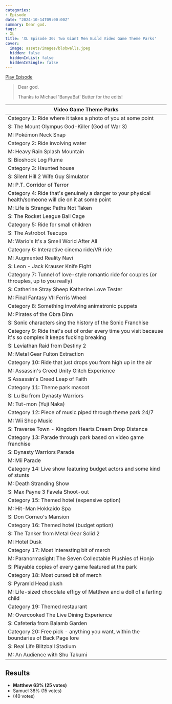 ```yaml
---
categories:
- Episode
date: "2024-10-14T09:00:00Z"
summary: Dear god.
tags:
- XL
title: 'XL Episode 30: Two Giant Men Build Video Game Theme Parks'
cover: 
  image: assets/images/blobwalls.jpeg
  hidden: false
  hiddenInList: false
  hiddenInSingle: false
---
```


[Play Episode](https://www.patreon.com/posts/xl-episode-30-113971491)
> Dear god.
>
> Thanks to Michael 'BanyaBat' Butter for the edits!

|Video Game Theme Parks|
|--|
|Category 1: Ride where it takes a photo of you at some point|
|S: The Mount Olympus God-Killer (God of War 3)|
|M: Pokémon Neck Snap|
| Category 2: Ride involving water |
| M: Heavy Rain Splash Mountain |
| S: Bioshock Log Flume |
| Category 3: Haunted house |
| S: Silent Hill 2 Wife Guy Simulator |
| M: P.T. Corridor of Terror |
| Category 4: Ride that's genuinely a danger to your physical health/someone will die on it at some point |
| M: Life is Strange: Paths Not Taken |
| S: The Rocket League Ball Cage |
| Category 5: Ride for small children |
| S: The Astrobot Teacups |
| M: Wario's It's a Smell World After All |
| Category 6: Interactive cinema ride/VR ride |
| M: Augmented Reality Navi |
| S: Leon - Jack Krauser Knife Fight |
| Category 7: Tunnel of love-style romantic ride for couples (or throuples, up to you really) |
| S: Catherine Stray Sheep Katherine Love Tester |
| M: Final Fantasy VII Ferris Wheel |
| Category 8: Something involving animatronic puppets |
| M: Pirates of the Obra Dinn |
| S: Sonic characters sing the history of the Sonic Franchise  |
| Category 9: Ride that's out of order every time you visit because it's so complex it keeps fucking breaking |
| S: Leviathan Raid from Destiny 2 |
| M: Metal Gear Fulton Extraction |
| Category 10: Ride that just drops you from high up in the air |
| M: Assassin's Creed Unity Glitch Experience |
| S Assassin's Creed Leap of Faith |
| Category 11: Theme park mascot |
| S: Lu Bu from Dynasty Warriors |
| M: Tut-mon (Yuji Naka) |
| Category 12: Piece of music piped through theme park 24/7 |
| M: Wii Shop Music |
| S: Traverse Town - Kingdom Hearts Dream Drop Distance |
| Category 13: Parade through park based on video game franchise |
| S: Dynasty Warriors Parade |
| M: Mii Parade |
| Category 14: Live show featuring budget actors and some kind of stunts |
| M: Death Stranding Show |
| S: Max Payne 3 Favela Shoot-out |
| Category 15: Themed hotel (expensive option) |
| M: Hit-Man Hokkaido Spa |
| S: Don Corneo's Mansion |
| Category 16: Themed hotel (budget option) |
| S: The Tanker from Metal Gear Solid 2 |
| M: Hotel Dusk |
| Category 17: Most interesting bit of merch  |
| M: Paranormasight: The Seven Collectable Plushies of Honjo |
| S: Playable copies of every game featured at the park |
| Category 18: Most cursed bit of merch |
| S: Pyramid Head plush |
| M: Life-sized chocolate effigy of Matthew and a doll of a farting child |
| Category 19: Themed restaurant |
| M: Overcooked The Live Dining Experience |
| S: Cafeteria from Balamb Garden |
| Category 20: Free pick - anything you want, within the boundaries of Back Page lore |
| S: Real Life Blitzball Stadium |
| M: An Audience with Shu Takumi |

## Results

- **Matthew 63% (25 votes)**
- Samuel 38% (15 votes)
- (40 votes)